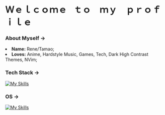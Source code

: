 # Ｗｅｌｃｏｍｅ⠀ｔｏ ⠀ｍｙ ⠀ｐｒｏｆｉｌｅ

### About Myself -> 
<li>
   <b>Name:</b> Rene/Tamao;
</li>
<li>
   <b>Loves:</b> Anime, Hardstyle Music, Games, Tech, Dark High Contrast Themes, NVim;
</li>

### Tech Stack ->
[![My Skills](https://skillicons.dev/icons?i=cs,c,html,css,py,mysql,git,github,stackoverflow,neovim&perline=5)](https://skillicons.dev)

### OS ->

[![My Skills](https://skillicons.dev/icons?i=mint,windows&perline=4)](https://skillicons.dev)
